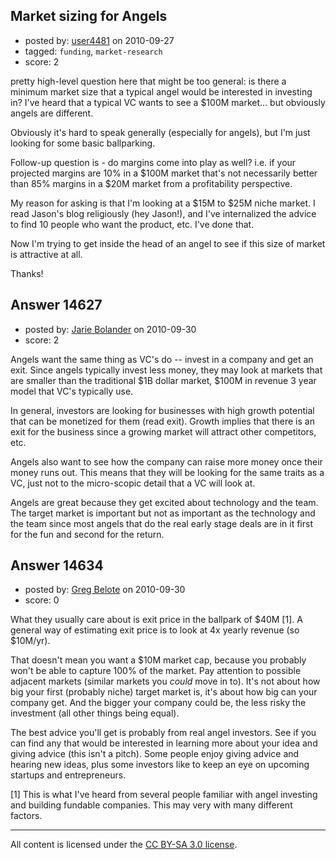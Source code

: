 ## Market sizing for Angels

- posted by: [user4481](https://stackexchange.com/users/-1/4481-user4481) on 2010-09-27
- tagged: `funding`, `market-research`
- score: 2

pretty high-level question here that might be too general: is there a minimum market size that a typical angel would be interested in investing in? I've heard that a typical VC wants to see a $100M market... but obviously angels are different.

Obviously it's hard to speak generally (especially for angels), but I'm just looking for some basic ballparking.

Follow-up question is - do margins come into play as well? i.e. if your projected margins are 10% in a $100M market that's not necessarily better than 85% margins in a $20M market from a profitability perspective.

My reason for asking is that I'm looking at a $15M to $25M niche market. I read Jason's blog religiously (hey Jason!), and I've internalized the advice to find 10 people who want the product, etc. I've done that.

Now I'm trying to get inside the head of an angel to see if this size of market is attractive at all.

Thanks!


## Answer 14627

- posted by: [Jarie Bolander](https://stackexchange.com/users/-1/585-jarie-bolander) on 2010-09-30
- score: 2

Angels want the same thing as VC's do -- invest in a company and get an exit. Since angels typically invest less money, they may look at markets that are smaller than the traditional $1B dollar market, $100M in revenue 3 year model that VC's typically use.

In general, investors are looking for businesses with high growth potential that can be monetized for them (read exit). Growth implies that there is an exit for the business since a growing market will attract other competitors, etc.

Angels also want to see how the company can raise more money once their money runs out. This means that they will be looking for the same traits as a VC, just not to the micro-scopic detail that a VC will look at. 

Angels are great because they get excited about technology and the team. The target market is important but not as important as the technology and the team since most angels that do the real early stage deals are in it first for the fun and second for the return.


## Answer 14634

- posted by: [Greg Belote](https://stackexchange.com/users/-1/837-greg-belote) on 2010-09-30
- score: 0


What they usually care about is exit price in the ballpark of $40M [1]. A general way of estimating exit price is to look at 4x yearly revenue (so $10M/yr).

That doesn't mean you want a $10M market cap, because you probably won't be able to capture 100% of the market. Pay attention to possible adjacent markets (similar markets you *could* move in to). It's not about how big your first (probably niche) target market is, it's about how big can your company get. And the bigger your company could be, the less risky the investment (all other things being equal).

The best advice you'll get is probably from real angel investors. See if you can find any that would be interested in learning more about your idea and giving advice (this isn't a pitch). Some people enjoy giving advice and hearing new ideas, plus some investors like to keep an eye on upcoming startups and entrepreneurs.

[1] This is what I've heard from several people familiar with angel investing and building fundable companies. This may very with many different factors.



---

All content is licensed under the [CC BY-SA 3.0 license](https://creativecommons.org/licenses/by-sa/3.0/).
